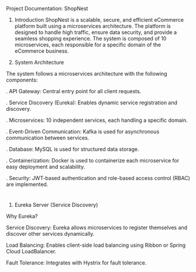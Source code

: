 Project Documentation: ShopNest

1. Introduction
ShopNest is a scalable, secure, and efficient eCommerce platform built using a microservices architecture. The platform is designed to handle high traffic, ensure data security, and provide a seamless shopping experience. The system is composed of 10 microservices, each responsible for a specific domain of the eCommerce business.

2. System Architecture

The system follows a microservices architecture with the following components:

 . API Gateway: Central entry point for all client requests.

 . Service Discovery (Eureka): Enables dynamic service registration and discovery.

 . Microservices: 10 independent services, each handling a specific domain.

 . Event-Driven Communication: Kafka is used for asynchronous communication between services.

 . Database: MySQL is used for structured data storage.

 . Containerization: Docker is used to containerize each microservice for easy deployment and scalability.

 . Security: JWT-based authentication and role-based access control (RBAC) are implemented.

 # 

 1. Eureka Server (Service Discovery)
    
Why Eureka?

Service Discovery: Eureka allows microservices to register themselves and discover other services dynamically.

Load Balancing: Enables client-side load balancing using Ribbon or Spring Cloud LoadBalancer.

Fault Tolerance: Integrates with Hystrix for fault tolerance.
